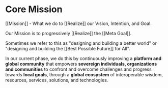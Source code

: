 # Core Mission
[[Mission]] - What we do to [[Realize]] our Vision, Intention, and Goal. 

Our Mission is to progressively [[Realize]] the [[Meta Goal]]. 

Sometimes we refer to this as "designing and building a better world" or "designing and building the [[Best Possible Future]] for All". 

In our current phase, we do this by continuously improving a **platform and global community** that empowers **sovereign individuals, organizations and communities** to confront and overcome challenges and progress towards **local goals**, through a **global ecosystem** of interoperable wisdom, resources, services, solutions, and technologies.
